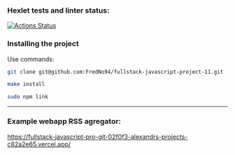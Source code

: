 ### Hexlet tests and linter status:
[![Actions Status](https://github.com/FredNo94/fullstack-javascript-project-11/actions/workflows/hexlet-check.yml/badge.svg)](https://github.com/FredNo94/fullstack-javascript-project-11/actions)

### Installing the project 
Use commands: <br>
```bash
git clone git@github.com:FredNo94/fullstack-javascript-project-11.git
```
```bash
make install
```
```bash
sudo npm link
```

---
### Example webapp RSS agregator:
https://fullstack-javascript-pro-git-02f0f3-alexandrs-projects-c82a2e65.vercel.app/
